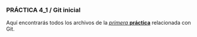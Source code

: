 ### PRÁCTICA 4_1 / Git inicial

Aquí encontrarás todos los archivos de la 
<ins>*primera*  **práctica**</ins> relacionada con Git.

